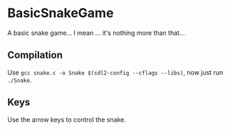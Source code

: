 # BasicSnakeGame
A basic snake game... I mean ... it's nothing more than that...

## Compilation
Use `gcc snake.c -o Snake $(sdl2-config --cflags --libs)`, now just run `./Snake`.

## Keys
Use the arrow keys to control the snake.
